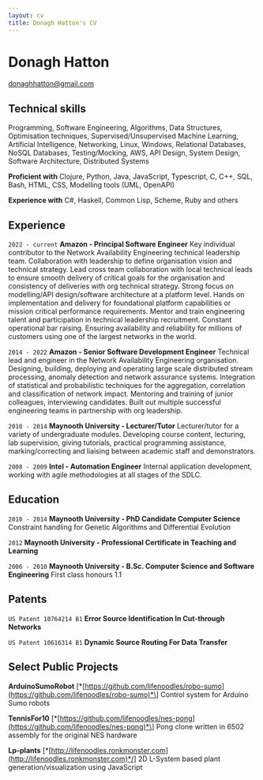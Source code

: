 ```yaml
---
layout: cv
title: Donagh Hatton's CV
---
```

# Donagh Hatton
<div id="webaddress">
<a href="mailto:donaghhatton@gmail.com">donaghhatton@gmail.com</a>
</div>

## Technical skills
Programming,
Software Engineering,
Algorithms,
Data Structures,
Optimisation techniques,
Supervised/Unsupervised Machine Learning,
Artificial Intelligence,
Networking,
Linux,
Windows,
Relational Databases,
NoSQL Databases,
Testing/Mocking,
AWS,
API Design,
System Design,
Software Architecture,
Distributed Systems

__Proficient with__
Clojure, Python, Java, JavaScript, Typescript, C, C++, SQL, Bash, HTML, CSS, Modelling tools (UML, OpenAPI)

__Experience with__
C#, Haskell, Common Lisp, Scheme, Ruby and others

## Experience
`2022 - current`
__Amazon - Principal Software Engineer__
Key individual contributor to the Network Availability Engineering technical leadership team. Collaboration with leadership to define organisation vision and technical strategy. Lead cross team collaboration with local technical leads to ensure smooth delivery of critical goals for the organisation and consistency of deliveries with org technical strategy. Strong focus on modelling/API design/software architecture at a platform level. Hands on implementation and delivery for foundational platform capabilities or mission critical performance requirements. Mentor and train engineering talent and participation in technical leadership recruitment. Constant operational bar raising. Ensuring availability and reliability for millions of customers using one of the largest networks in the world.

`2014 - 2022`
__Amazon - Senior Software Development Engineer__
Technical lead and engineer in the Network Availability Engineering organisation. Designing, building, deploying and operating large scale distributed stream processing, anomaly detection and network assurance systems. Integration of statistical and probabilistic techniques for the aggregation, correlation and classification of network impact. Mentoring and training of junior colleagues, interviewing candidates. Built out multiple successful engineering teams in partnership with org leadership.

`2010 - 2014`
__Maynooth University - Lecturer/Tutor__
Lecturer/tutor for a variety of undergraduate modules. Developing course content, lecturing, lab supervision, giving tutorials, practical programming assistance, marking/correcting and liaising between academic staff and demonstrators.

`2008 - 2009`
__Intel - Automation Engineer__
Internal application development, working with agile methodologies at all stages of the SDLC.


## Education
`2010 - 2014`
__Maynooth University - PhD Candidate Computer Science__
  Constraint handling for Genetic Algorithms and Differential Evolution

`2012`
__Maynooth University - Professional Certificate in Teaching and Learning__

`2006 - 2010`
__Maynooth University - B.Sc. Computer Science and Software Engineering__
First class honours 1.1

## Patents
`US Patent 10764214 B1`
__Error Source Identification In Cut-through Networks__

`US Patent 10616314 B1`
__Dynamic Source Routing For Data Transfer__

## Select Public Projects

__ArduinoSumoRobot__ \[*[https://github.com/lifenoodles/robo-sumo](https://github.com/lifenoodles/robo-sumo)*\]
Control system for Arduino Sumo robots

__TennisFor10__ \[*[https://github.com/lifenoodles/nes-pong](https://github.com/lifenoodles/nes-pong)*\]
Pong clone written in 6502 assembly for the original NES hardware

__Lp-plants__ \[*[http://lifenoodles.ronkmonster.com](http://lifenoodles.ronkmonster.com)*/]
2D L-System based plant generation/visualization using JavaScript


<!-- ### Footer

Last updated: September 2022 -->
